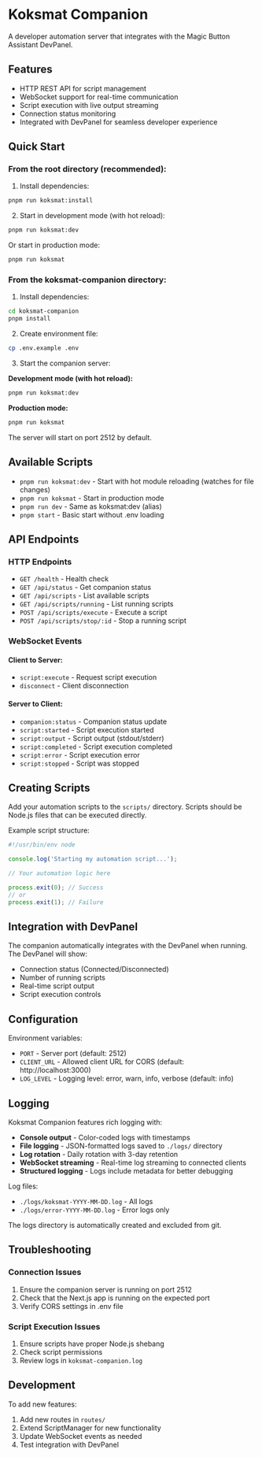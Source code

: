 # Koksmat Companion

A developer automation server that integrates with the Magic Button Assistant DevPanel.

## Features

- HTTP REST API for script management
- WebSocket support for real-time communication
- Script execution with live output streaming
- Connection status monitoring
- Integrated with DevPanel for seamless developer experience

## Quick Start

### From the root directory (recommended):

1. Install dependencies:
```bash
pnpm run koksmat:install
```

2. Start in development mode (with hot reload):
```bash
pnpm run koksmat:dev
```

Or start in production mode:
```bash
pnpm run koksmat
```

### From the koksmat-companion directory:

1. Install dependencies:
```bash
cd koksmat-companion
pnpm install
```

2. Create environment file:
```bash
cp .env.example .env
```

3. Start the companion server:

**Development mode (with hot reload):**
```bash
pnpm run koksmat:dev
```

**Production mode:**
```bash
pnpm run koksmat
```

The server will start on port 2512 by default.

## Available Scripts

- `pnpm run koksmat:dev` - Start with hot module reloading (watches for file changes)
- `pnpm run koksmat` - Start in production mode
- `pnpm run dev` - Same as koksmat:dev (alias)
- `pnpm start` - Basic start without .env loading

## API Endpoints

### HTTP Endpoints

- `GET /health` - Health check
- `GET /api/status` - Get companion status
- `GET /api/scripts` - List available scripts
- `GET /api/scripts/running` - List running scripts
- `POST /api/scripts/execute` - Execute a script
- `POST /api/scripts/stop/:id` - Stop a running script

### WebSocket Events

#### Client to Server:
- `script:execute` - Request script execution
- `disconnect` - Client disconnection

#### Server to Client:
- `companion:status` - Companion status update
- `script:started` - Script execution started
- `script:output` - Script output (stdout/stderr)
- `script:completed` - Script execution completed
- `script:error` - Script execution error
- `script:stopped` - Script was stopped

## Creating Scripts

Add your automation scripts to the `scripts/` directory. Scripts should be Node.js files that can be executed directly.

Example script structure:
```javascript
#!/usr/bin/env node

console.log('Starting my automation script...');

// Your automation logic here

process.exit(0); // Success
// or
process.exit(1); // Failure
```

## Integration with DevPanel

The companion automatically integrates with the DevPanel when running. The DevPanel will show:
- Connection status (Connected/Disconnected)
- Number of running scripts
- Real-time script output
- Script execution controls

## Configuration

Environment variables:
- `PORT` - Server port (default: 2512)
- `CLIENT_URL` - Allowed client URL for CORS (default: http://localhost:3000)
- `LOG_LEVEL` - Logging level: error, warn, info, verbose (default: info)

## Logging

Koksmat Companion features rich logging with:

- **Console output** - Color-coded logs with timestamps
- **File logging** - JSON-formatted logs saved to `./logs/` directory
- **Log rotation** - Daily rotation with 3-day retention
- **WebSocket streaming** - Real-time log streaming to connected clients
- **Structured logging** - Logs include metadata for better debugging

Log files:
- `./logs/koksmat-YYYY-MM-DD.log` - All logs
- `./logs/error-YYYY-MM-DD.log` - Error logs only

The logs directory is automatically created and excluded from git.

## Troubleshooting

### Connection Issues
1. Ensure the companion server is running on port 2512
2. Check that the Next.js app is running on the expected port
3. Verify CORS settings in .env file

### Script Execution Issues
1. Ensure scripts have proper Node.js shebang
2. Check script permissions
3. Review logs in `koksmat-companion.log`

## Development

To add new features:
1. Add new routes in `routes/`
2. Extend ScriptManager for new functionality
3. Update WebSocket events as needed
4. Test integration with DevPanel